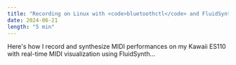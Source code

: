 ```yaml
---
title: "Recording on Linux with <code>bluetoothctl</code> and FluidSynth"
date: 2024-06-21
length: "5 min"
---
```


Here's how I record and synthesize MIDI performances on my Kawaii ES110 with real-time MIDI visualization using FluidSynth...

<!--more-->
